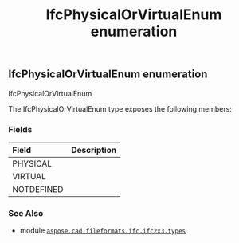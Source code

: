 ﻿---
title: IfcPhysicalOrVirtualEnum enumeration
second_title: Aspose.CAD for Python via .NET API References
description: 
type: docs
weight: 2600
url: /python-net/aspose.cad.fileformats.ifc.ifc2x3.types/ifcphysicalorvirtualenum/
is_root: false
---

## IfcPhysicalOrVirtualEnum enumeration

IfcPhysicalOrVirtualEnum



The IfcPhysicalOrVirtualEnum type exposes the following members:

### Fields
| Field | Description |
| :- | :- |
| PHYSICAL |  |
| VIRTUAL |  |
| NOTDEFINED |  |



### See Also
* module [`aspose.cad.fileformats.ifc.ifc2x3.types`](..)

